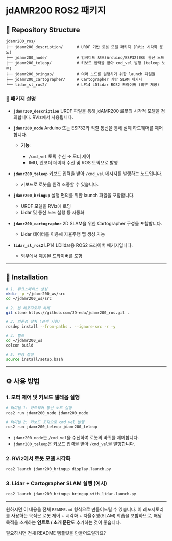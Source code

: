 # jdAMR200 ROS2 패키지 

## 📁 Repository Structure

```
jdamr200_ros/
├── jdamr200_description/      # URDF 기반 로봇 모델 패키지 (RViz 시각화 용도)
├── jdamr200_node/             # 임베디드 보드(Arduino/ESP32)와의 통신 노드
├── jdamr200_teleop/           # 키보드 입력을 받아 cmd_vel 발행 (teleop 노드)
├── jdamr200_bringup/          # 여러 노드를 실행하기 위한 launch 파일들
├── jdamr200_cartographer/     # Cartographer 기반 SLAM 패키지
└── lidar_sl_ros2/             # LP14 LDlidar ROS2 드라이버 (외부 제공)
```

### 🔧 패키지 설명

* **`jdamr200_description`**
  URDF 파일을 통해 jdAMR200 로봇의 시각적 모델을 정의합니다. RViz에서 사용됩니다.

* **`jdamr200_node`**
  Arduino 또는 ESP32와 직렬 통신을 통해 실제 하드웨어를 제어합니다.

  * **기능**:

    * `/cmd_vel` 토픽 수신 → 모터 제어
    * IMU, 엔코더 데이터 수신 및 ROS 토픽으로 발행

* **`jdamr200_teleop`**
  키보드 입력을 받아 `/cmd_vel` 메시지를 발행하는 노드입니다.

  * 키보드로 로봇을 원격 조종할 수 있습니다.

* **`jdamr200_bringup`**
  실행 편의를 위한 launch 파일을 포함합니다.

  * URDF 모델을 RViz에 로딩
  * Lidar 및 통신 노드 실행 등 자동화

* **`jdamr200_cartographer`**
  2D SLAM을 위한 Cartographer 구성을 포함합니다.

  * Lidar 데이터를 이용해 자율주행 맵 생성 가능

* **`lidar_sl_ros2`**
  LP14 LDlidar용 ROS2 드라이버 패키지입니다.

  * 외부에서 제공된 드라이버를 포함

---

## 🚀 Installation

```bash
# 1. 워크스페이스 생성
mkdir -p ~/jdamr200_ws/src
cd ~/jdamr200_ws/src

# 2. 본 레포지토리 복제
git clone https://github.com/JD-edu/jdamr200_ros.git .

# 3. 의존성 설치 (선택 사항)
rosdep install --from-paths . --ignore-src -r -y

# 4. 빌드
cd ~/jdamr200_ws
colcon build

# 5. 환경 설정
source install/setup.bash
```

---

## ⚙️ 사용 방법

### 1. 모터 제어 및 키보드 텔레옵 실행

```bash
# 터미널 1: 하드웨어 통신 노드 실행
ros2 run jdamr200_node jdamr200_node

# 터미널 2: 키보드 조작으로 cmd_vel 발행
ros2 run jdamr200_teleop jdamr200_teleop
```

* `jdamr200_node`는 `/cmd_vel`을 수신하여 로봇의 바퀴를 제어합니다.
* `jdamr200_teleop`은 키보드 입력을 받아 `/cmd_vel`을 발행합니다.

### 2. RViz에서 로봇 모델 시각화

```bash
ros2 launch jdamr200_bringup display.launch.py
```

### 3. Lidar + Cartographer SLAM 실행 (예시)

```bash
ros2 launch jdamr200_bringup bringup_with_lidar.launch.py
```

---

원하시면 이 내용을 전체 `README.md` 형식으로 만들어드릴 수 있습니다.
이 레포지토리를 사용하는 목적은 로봇 제어 + 시각화 + 자율주행(SLAM) 학습을 포함하므로, 해당 목적을 소개하는 **인트로 / 소개 문단**도 추가하는 것이 좋습니다.

필요하시면 전체 README 템플릿을 만들어드릴까요?
